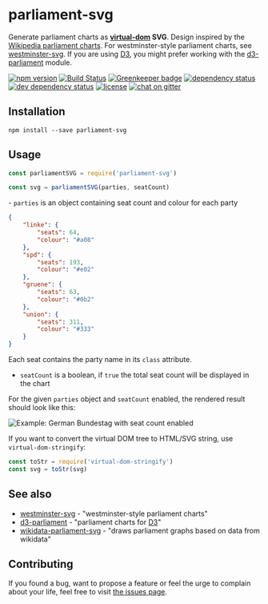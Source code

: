 # parliament-svg

Generate parliament charts as **[virtual-dom](https://github.com/Matt-Esch/virtual-dom#virtual-dom) SVG**. Design inspired by the [Wikipedia parliament charts](https://github.com/slashme/parliamentdiagram). For westminster-style parliament charts, see [westminster-svg](https://github.com/juliuste/westminster-svg). If you are using [D3](https://github.com/d3/d3/), you might prefer working with the [d3-parliament](https://github.com/geoffreybr/d3-parliament) module.

[![npm version](https://img.shields.io/npm/v/parliament-svg.svg)](https://www.npmjs.com/package/parliament-svg)
[![Build Status](https://travis-ci.org/juliuste/parliament-svg.svg?branch=master)](https://travis-ci.org/juliuste/parliament-svg)
[![Greenkeeper badge](https://badges.greenkeeper.io/juliuste/parliament-svg.svg)](https://greenkeeper.io/)
[![dependency status](https://img.shields.io/david/juliuste/parliament-svg.svg)](https://david-dm.org/juliuste/parliament-svg)
[![dev dependency status](https://img.shields.io/david/dev/juliuste/parliament-svg.svg)](https://david-dm.org/juliuste/parliament-svg#info=devDependencies)
[![license](https://img.shields.io/github/license/juliuste/parliament-svg.svg?style=flat)](LICENSE)
[![chat on gitter](https://badges.gitter.im/juliuste.svg)](https://gitter.im/juliuste)

## Installation

```shell
npm install --save parliament-svg
```

## Usage

```js
const parliamentSVG = require('parliament-svg')

const svg = parliamentSVG(parties, seatCount)
```

- `parties` is an object containing seat count and colour for each party

```json
{
	"linke": {
		"seats": 64,
		"colour": "#a08"
	},
	"spd": {
		"seats": 193,
		"colour": "#e02"
	},
	"gruene": {
		"seats": 63,
		"colour": "#0b2"
	},
	"union": {
		"seats": 311,
		"colour": "#333"
	}
}
```
Each seat contains the party name in its `class` attribute.

- `seatCount` is a boolean, if `true` the total seat count will be displayed in the chart

For the given `parties` object and `seatCount` enabled, the rendered result should look like this:

![Example: German Bundestag with seat count enabled](https://rawgit.com/juliuste/parliament-svg/master/example/seatCount.svg)

If you want to convert the virtual DOM tree to HTML/SVG string, use `virtual-dom-stringify`:

```js
const toStr = require('virtual-dom-stringify')
const svg = toStr(svg)
```

## See also

- [westminster-svg](https://github.com/juliuste/westminster-svg) - "westminster-style parliament charts"
- [d3-parliament](https://github.com/geoffreybr/d3-parliament) - "parliament charts for [D3](https://github.com/d3/d3/)"
- [wikidata-parliament-svg](https://github.com/k-nut/wikidata-parliament-svg) - "draws parliament graphs based on data from wikidata"

## Contributing

If you found a bug, want to propose a feature or feel the urge to complain about your life, feel free to visit [the issues page](https://github.com/juliuste/parliament-svg/issues).
